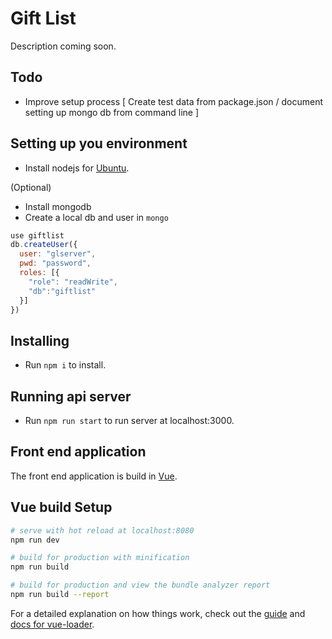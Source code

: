 # Gift List

Description coming soon.

## Todo

- Improve setup process [ Create test data from package.json / document setting up mongo db from command line ]

## Setting up you environment

* Install nodejs for [Ubuntu](https://tecadmin.net/install-latest-nodejs-npm-on-ubuntu/).

(Optional)

* Install mongodb
* Create a local db and user in `mongo`

```js
use giftlist
db.createUser({
  user: "glserver",
  pwd: "password",
  roles: [{
    "role": "readWrite",
    "db":"giftlist"
  }]
})
```

## Installing

* Run `npm i` to install.

## Running api server

* Run `npm run start` to run server at localhost:3000.

## Front end application

The front end application is build in [Vue](https://vuejs.org/).

## Vue build Setup

``` bash
# serve with hot reload at localhost:8080
npm run dev

# build for production with minification
npm run build

# build for production and view the bundle analyzer report
npm run build --report
```

For a detailed explanation on how things work, check out the [guide](http://vuejs-templates.github.io/webpack/) and [docs for vue-loader](http://vuejs.github.io/vue-loader).
